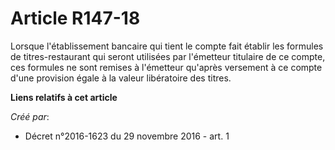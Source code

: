 # Article R147-18

Lorsque  l'établissement bancaire qui tient le compte fait établir les formules  de titres-restaurant qui seront utilisées
par l'émetteur titulaire de ce  compte, ces formules ne sont remises à l'émetteur qu'après versement à  ce compte d'une
provision égale à la valeur libératoire des titres.

**Liens relatifs à cet article**

_Créé par_:

  - Décret n°2016-1623 du 29 novembre 2016 - art. 1
